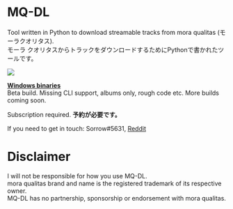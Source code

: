 # MQ-DL
Tool written in Python to download streamable tracks from mora qualitas (モーラクオリタス).   
モーラ クオリタスからトラックをダウンロードするためにPythonで書かれたツールです。 

![](https://orion.feralhosting.com/sorrow/MQ-01.jpg)

**[Windows binaries](https://github.com/Sorrow446/MQ-DL/releases)**  
Beta build. Missing CLI support, albums only, rough code etc. More builds coming soon.   

Subscription required.
**予約が必要です。**


If you need to get in touch: Sorrow#5631, [Reddit](https://www.reddit.com/user/Sorrow446)

# Disclaimer
I will not be responsible for how you use MQ-DL.    
mora qualitas brand and name is the registered trademark of its respective owner.    
MQ-DL has no partnership, sponsorship or endorsement with mora qualitas.    

